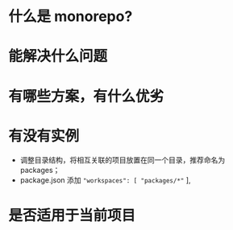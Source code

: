 # 什么是 monorepo?

# 能解决什么问题

# 有哪些方案，有什么优劣

# 有没有实例

- 调整目录结构，将相互关联的项目放置在同一个目录，推荐命名为 packages；
- package.json 添加 `"workspaces": [ "packages/*"`
  ],

# 是否适用于当前项目
